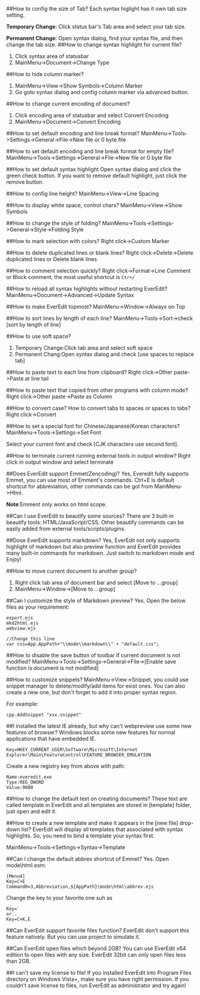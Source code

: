 ##How to config the size of Tab?
Each syntax higlight has it own tab size setting.

**Temporary Change**: Click status bar's Tab area and select your tab size.

**Permanent Change**: Open syntax dialog, find your syntax file, and then change the tab size.
##How to change syntax highlight for current file?
1. Click syntax area of statusbar
2. MainMenu->Document->Change Type

##How to hide column marker?
1. MainMenu->View->Show Symbols->Column Marker
2. Go goto syntax dialog and config column marker via advanced button.

##How to change current encoding of document?
1. Click encoding area of statusbar and select Convert Encoding
2. MainMenu->Document->Convert Encoding

##How to set default encoding and line break format?
MainMenu->Tools->Settings->General->File->New file or 0 byte file

##How to set default encoding and line break format for empty file?
MainMenu->Tools->Settings->General->File->New file or 0 byte file

##How to set default syntax highlight
Open syntax dialog and click the green check button. If you want to remove default highlight, just click the remove button.

##How to config line height?
MainMenu->View->Line Spacing

##How to display white space, control chars?
MainMenu->View->Show Symbols

##How to change the style of folding?
MainMenu->Tools->Settings->General->Style->Folding Style

##How to mark selection with colors?
Right click->Custom Marker

##How to delete duplicated lines or blank lines?
Right click->Delete->Delete duplicated lines or Delete blank lines

##How to comment selection quickly?
Right click->Format->Line Comment or Block comment, the most useful shortcut is `Ctr+/`

##How to reload all syntax highlights without restarting EverEdit?
MainMenu->Document->Advanced->Update Syntax

##How to make EverEdit topmost?
MainMenu->Window->Always on Top

##How to sort lines by length of each line?
MainMenu->Tools->Sort->check [sort by length of line]

##How to use soft space?
1. Temporary Change:Click tab area and select soft space
2. Permanent Chang:Open syntax dialog and check [use spaces to replace tab]

##How to paste text to each line from clipboard?
Right click->Other paste->Paste at line tail

##How to paste text that copied from other programs with column mode?
Right click->Other paste->Paste as Column

##How to convert case? How to convert tabs to spaces or spaces to tabs?
Right click->Convert

##How to set a special font for Chinese/Japanese/Korean characters?
MainMenu->Tools->Settings->Set Font

Select your current font and check [CJK characters use second font].

##How to terminate current running external tools in output window?
Right click in output window and select terminate

##Does EverEdit support Emmet(Zencoding)?
Yes, Everedit fully supports Emmet, you can use most of Emment's commands. Ctrl+E is default shortcut for abbreviation, other commands can be got from MainMenu->Html.

**Note**:Emment only works on html scope.

##Can I use EverEdit to beautify some sources?
There are 3 built-in beautify tools: HTML/JavaScript/CSS. Other beautify commands can be easily added from external tools/scripts/plugins.

##Dose EverEdit supports markdown?
Yes, EverEdit not only supports highlight of markdown but also preview function and EverEdit provides many built-in commands for markdown. Just switch to markdown mode and Enjoy!

##How to move current document to another group?
1. Right click tab area of document bar and select [Move to ...group]
2. MainMenu->Window->[Move to ...group]

##Can I customize the style of Markdown preview?
Yes. Open the below files as your requirement:

```
export.ejs
mkd2html.ejs
webview.ejs
```

```
//Change this line
var css=App.AppPath+"\\mode\\markdown\\" + "default.css";
```

##How to disable the save button of toolbar if current document is not modified?
MainMenu->Tools->Settings->General->File->[Enable save function is document is not modified]

##How to customize snippets?
MainMenu->View->Snippet, you could use snippet manager to delete/modify/add items for exist ones. You can also create a new one, but don't forget to add it into proper syntax region.

For example:
```
cpp.AddSnippet "xxx.snippet"
```
##I installed the latest IE already, but why can't webpreview use some new features of browser?
Windows blocks some new features for normal applications that have embedded IE.

```
Key=HKEY_CURRENT_USER\Software\Microsoft\Internet Explorer\Main\FeatureControl\FEATURE_BROWSER_EMULATION
```

Create a new registry key from above with path:

```
Name:everedit.exe
Type:REG_DWORD
Value:9000
```

##How to change the default text on creating documents?
These text are called template in EverEdit and all templates are stored in [template] folder, just open and edit it.

##How to create a new template and make it appears in the [new file] drop-down list?
EverEdit will display all templates that associated with syntax highlights. So, you need to bind a template your syntax first.

MainMenu->Tools->Settings->Syntax->Template

##Can I change the default abbrev shortcut of Emmet?
Yes. Open mode\html.esm:

```
[Menu4]
Key=C+E
Command0=3,Abbreviation,${AppPath}\mode\html\abbrev.ejs
```

Change the key to your favorite one suh as 
```
Key=`
or..
Key=C+K,E
```

##Can EverEdit support favorite files function?
EverEdit don't support this feature natively. But you can use project to simulate it.

##Can EverEdit open files which beyond 2GB?
You can use EverEdit x64 edition to open files with any size. EverEdit 32bit can only open files less than 2GB.

##I can't save my license to file!
If you installed EverEdit into Program Files directory on Windows Vista+, make sure you have right permission. If you couldn't save license to files, run EverEdit as administrator and try again!

